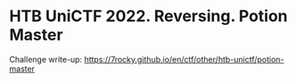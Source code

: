 # HTB UniCTF 2022. Reversing. Potion Master

Challenge write-up: https://7rocky.github.io/en/ctf/other/htb-unictf/potion-master
